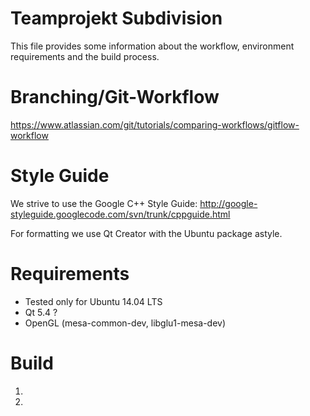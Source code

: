 # Teamprojekt Subdivision

This file provides some information about the workflow, environment requirements and the build process.

# Branching/Git-Workflow

https://www.atlassian.com/git/tutorials/comparing-workflows/gitflow-workflow

# Style Guide

We strive to use the Google C++ Style Guide: http://google-styleguide.googlecode.com/svn/trunk/cppguide.html

For formatting we use Qt Creator with the Ubuntu package astyle.

# Requirements

- Tested only for Ubuntu 14.04 LTS
- Qt 5.4 ?
- OpenGL (mesa-common-dev, libglu1-mesa-dev)


# Build

1. 
2. 

